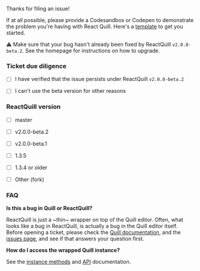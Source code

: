 Thanks for filing an issue!

If at all possible, please provide a Codesandbox or Codepen to demonstrate the problem you're having with React Quill. Here's a [template] to get you started.

⚠️ Make sure that your bug hasn't already been fixed by ReactQuill `v2.0.0-beta.2`. See the homepage for instructions on how to upgrade.

[template]:
https://codesandbox.io/s/react-quill-template-u9c9c


### Ticket due diligence

- [ ] I have verified that the issue persists under ReactQuill `v2.0.0-beta.2`
- [ ] I can't use the beta version for other reasons


### ReactQuill version

- [ ] master
- [ ] v2.0.0-beta.2
- [ ] v2.0.0-beta.1
- [ ] 1.3.5
- [ ] 1.3.4 or older
- [ ] Other (fork)


### FAQ

**Is this a bug in Quill or ReactQuill?**

ReactQuill is just a ~thin~ wrapper on top of the Quill editor. Often, what looks like a bug in ReactQuill, is actually a bug in the Quill editor itself. Before opening a ticket, please check the [Quill documentation], and the [issues page], and see if that answers your question first.

[Quill documentation]:
https://quilljs.com/docs

[issues page]:
https://github.com/quilljs/quill/issues

**How do I access the wrapped Quill instance?**

See the [instance methods] and [API] documentation.

[instance methods]:
https://github.com/zenoamaro/react-quill#methods

[API]:
https://github.com/zenoamaro/react-quill#api-reference

